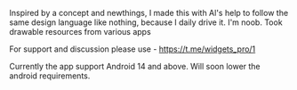 Inspired by a concept and newthings, I made this with Al's help to follow the same design language like nothing, because I daily drive it. I'm noob.
Took drawable resources from various apps

For support and discussion please use - https://t.me/widgets_pro/1

Currently the app support Android 14 and above. Will soon lower the android requirements.
